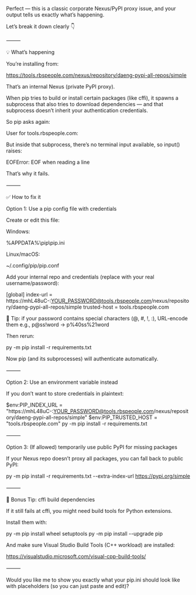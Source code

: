 Perfect — this is a classic corporate Nexus/PyPI proxy issue, and your output tells us exactly what’s happening.

Let’s break it down clearly 👇

⸻

💡 What’s happening

You’re installing from:

https://tools.rbspeople.com/nexus/repository/daeng-pypi-all-repos/simple

That’s an internal Nexus (private PyPI proxy).

When pip tries to build or install certain packages (like cffi), it spawns a subprocess that also tries to download dependencies — and that subprocess doesn’t inherit your authentication credentials.

So pip asks again:

User for tools.rbspeople.com:

But inside that subprocess, there’s no terminal input available, so input() raises:

EOFError: EOF when reading a line

That’s why it fails.

⸻

✅ How to fix it

Option 1: Use a pip config file with credentials

Create or edit this file:

Windows:

%APPDATA%\pip\pip.ini

Linux/macOS:

~/.config/pip/pip.conf

Add your internal repo and credentials (replace with your real username/password):

[global]
index-url = https://mhL48uC-:YOUR_PASSWORD@tools.rbspeople.com/nexus/repository/daeng-pypi-all-repos/simple
trusted-host = tools.rbspeople.com

🧠 Tip: if your password contains special characters (@, #, !, :), URL-encode them
e.g., p@ss!word → p%40ss%21word

Then rerun:

py -m pip install -r requirements.txt

Now pip (and its subprocesses) will authenticate automatically.

⸻

Option 2: Use an environment variable instead

If you don’t want to store credentials in plaintext:

$env:PIP_INDEX_URL = "https://mhL48uC-:YOUR_PASSWORD@tools.rbspeople.com/nexus/repository/daeng-pypi-all-repos/simple"
$env:PIP_TRUSTED_HOST = "tools.rbspeople.com"
py -m pip install -r requirements.txt


⸻

Option 3: (If allowed) temporarily use public PyPI for missing packages

If your Nexus repo doesn’t proxy all packages, you can fall back to public PyPI:

py -m pip install -r requirements.txt --extra-index-url https://pypi.org/simple


⸻

🧩 Bonus Tip: cffi build dependencies

If it still fails at cffi, you might need build tools for Python extensions.

Install them with:

py -m pip install wheel setuptools
py -m pip install --upgrade pip

And make sure Visual Studio Build Tools (C++ workload) are installed:

https://visualstudio.microsoft.com/visual-cpp-build-tools/


⸻

Would you like me to show you exactly what your pip.ini should look like with placeholders (so you can just paste and edit)?
